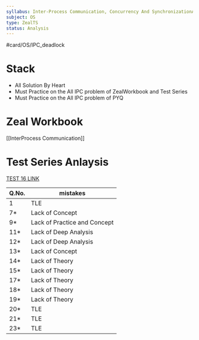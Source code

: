 ```yaml
---
syllabus: Inter-Process Communication, Concurrency And SynchronizationAnd Deadlock.
subject: OS
type: ZealTS
status: Analysis
---
```

#card/OS/IPC_deadlock
# Stack
- All Solution By Heart
- Must Practice on the All IPC problem of ZealWorkbook and Test Series
- Must Practice on the All IPC problem of PYQ

# Zeal Workbook
[[InterProcess Communication]]


# Test Series Anlaysis
[TEST 16 LINK](https://uxkhzfstdjcborfuyyknhkhbyfnskrywvveioufkbjkupomnptjwvhbavkysuhi.vercel.app/solution.html?testId=6295fc9b6846d8282c8accab&test_id=16)

| Q.No. | mistakes                     |
| ----- | ---------------------------- |
| 1    | TLE                          |
| 7*    | Lack of Concept              |
| 9*    | Lack of Practice and Concept |
| 11*   | Lack of Deep Analysis        |
| 12*   | Lack of Deep Analysis        |
| 13*   | Lack of Concept              |
| 14*   | Lack of Theory               |
| 15*   | Lack of Theory               |
| 17*   | Lack of Theory               |
| 18*   | Lack of Theory               |
| 19*   | Lack of Theory               |
| 20*   | TLE                          |
| 21*   | TLE                          |
| 23*   | TLE                          |

